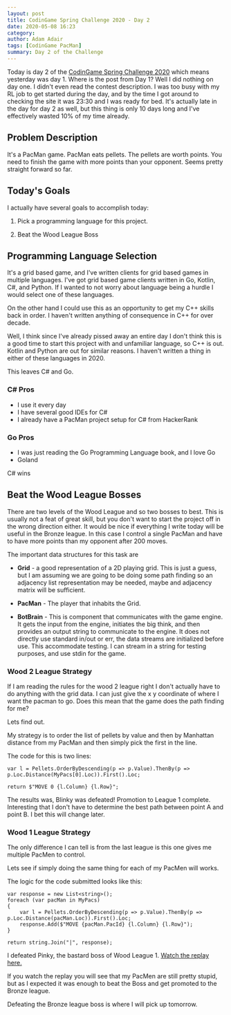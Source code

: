 ```yaml
---
layout: post
title: CodinGame Spring Challenge 2020 - Day 2
date: 2020-05-08 16:23
category: 
author: Adam Adair
tags: [CodinGame PacMan]
summary: Day 2 of the Challenge
---
```


Today is day 2 of the [CodinGame Spring Challenge 2020](https://www.codingame.com/contests/spring-challenge-2020) which means
yesterday was day 1. Where is the post from Day 1? Well I did nothing on day one. I didn't even read the contest 
description. I was too busy with my RL job to get started during the day, and by the time I got around to checking the 
site it was 23:30 and I was ready for bed. It's actually late in the day for day 2 as well, but this thing is only 10 days
long and I've effectively wasted 10% of my time already.

## Problem Description

It's a PacMan game. PacMan eats pellets. The pellets are worth points. You need to finish the game with more points than 
your opponent. Seems pretty straight forward so far.

## Today's Goals
I actually have several goals to accomplish today:

1. Pick a programming language for this project.

2. Beat the Wood League Boss

## Programming Language Selection
It's a grid based game, and I've written clients for grid based games in multiple languages. I've got grid based game clients
written in Go, Kotlin, C#, and Python. If I wanted to not worry about language being a hurdle I would select one of these languages.

On the other hand I could use this as an opportunity to get my C++ skills back in order. I haven't written anything of 
consequence in C++ for over decade. 

Well, I think since I've already pissed away an entire day I don't think this is a good time to start this project with 
and unfamiliar language, so C++ is out. Kotlin and Python are out for similar reasons. I haven't written a thing in 
either of these languages in 2020.

This leaves C# and Go. 

### C# Pros
+ I use it every day
+ I have several good IDEs for C#
+ I already have a PacMan project setup for C# from HackerRank

### Go Pros
+ I was just reading the Go Programming Language book, and I love Go
+ Goland

C# wins

## Beat the Wood League Bosses
There are two levels of the Wood League and so two bosses to best. This is usually not a feat of great skill, but you don't want to start the project off in the wrong direction either. It would be nice if everything I write today will be useful in the Bronze league. In this case I control a single PacMan and have to have more points than my opponent after 200 moves.

The important data structures for this task are
+ **Grid** - a good representation of a 2D playing grid. This is just a guess, but I am assuming we are going to be doing some path finding so an adjacency list representation may be needed, maybe and adjacency matrix will be sufficient. 
  
+ **PacMan** - The player that inhabits the Grid.

+ **BotBrain** - This is component that communicates with the game engine. It gets the input from the engine, initiates the big think, and then provides an output string to communicate to the engine. It does not directly use standard in/out or err, the data streams are initialized before use. This accommodate testing. I can stream in a string for testing purposes, and use stdin for the game.

### Wood 2 League Strategy 
If I am reading the rules for the wood 2 league right I don't actually have to do anything with the grid data. I can just
give the x y coordinate of where I want the pacman to go. Does this mean that the game does the path finding for me?

Lets find out.

My strategy is to order the list of pellets by value and then by Manhattan distance from my PacMan and then simply pick the first in the line.

The code for this is two lines:
```
var l = Pellets.OrderByDescending(p => p.Value).ThenBy(p => p.Loc.Distance(MyPacs[0].Loc)).First().Loc;

return $"MOVE 0 {l.Column} {l.Row}";
```
The results was, Blinky was defeated! Promotion to League 1 complete. Interesting that I don't have to determine the best path between point A and point B. I bet this will change later. 

### Wood 1 League Strategy
The only difference I can tell is from the last league is this one gives me multiple PacMen to control.

Lets see if simply doing the same thing for each of my PacMen will works.

The logic for the code submitted looks like this:
```
var response = new List<string>();
foreach (var pacMan in MyPacs)
{
    var l = Pellets.OrderByDescending(p => p.Value).ThenBy(p => p.Loc.Distance(pacMan.Loc)).First().Loc;
    response.Add($"MOVE {pacMan.PacId} {l.Column} {l.Row}");
}

return string.Join("|", response);
```

I defeated Pinky, the bastard boss of Wood League 1. [Watch the replay here.](https://www.codingame.com/replay/459287251)


If you watch the replay you will see that my PacMen are still pretty stupid, but as I expected it was enough to beat the Boss and get promoted to the Bronze league. 

Defeating the Bronze league boss is where I will pick up tomorrow. 
